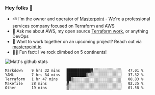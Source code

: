 

### Hey folks 👋

- ⛅️ I'm the owner and operator of [Masterpoint](https://masterpoint.io) - We're a professional services company focused on Terraform and AWS
- 💬 Ask me about AWS, my open source [Terraform work](https://github.com/masterpointio?q=terraform&type=&language=hcl), or anything DevOps
- 🔨 Want to work together on an upcoming project? Reach out via [masterpoint.io](https://masterpoint.io)
- 🧗‍♂️ Fun fact: I've rock climbed on 5 continents! 


![Matt's github stats](https://github-readme-stats.vercel.app/api?username=Gowiem&count_private=true&theme=cobalt&show_icons=true)

<!--START_SECTION:waka-->
```text
Markdown    9 hrs 32 mins   ███████████▓░░░░░░░░░░░░░   47.01 % 
YAML        7 hrs 34 mins   █████████▒░░░░░░░░░░░░░░░   37.32 % 
Terraform   1 hr 47 mins    ██▒░░░░░░░░░░░░░░░░░░░░░░   08.83 % 
Makefile    28 mins         ▓░░░░░░░░░░░░░░░░░░░░░░░░   02.35 % 
Other       19 mins         ▒░░░░░░░░░░░░░░░░░░░░░░░░   01.58 % 
```
<!--END_SECTION:waka-->
